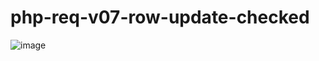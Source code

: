 # php-req-v07-row-update-checked

![image](https://user-images.githubusercontent.com/1501327/162599041-97752486-773e-4f89-a91b-b4a6d6d0256e.png)

